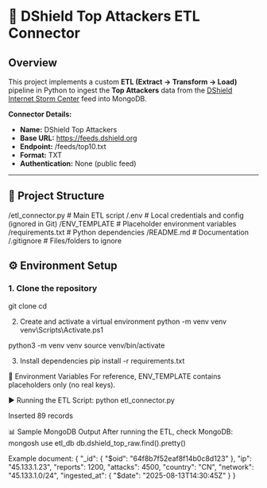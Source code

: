 # 📡 DShield Top Attackers ETL Connector

## Overview
This project implements a custom **ETL (Extract → Transform → Load)** pipeline in Python to ingest the **Top Attackers** data from the [DShield Internet Storm Center](https://www.dshield.org) feed into MongoDB.

**Connector Details:**
- **Name:** DShield Top Attackers
- **Base URL:** https://feeds.dshield.org
- **Endpoint:** /feeds/top10.txt
- **Format:** TXT
- **Authentication:** None (public feed)

---

## 📂 Project Structure
/etl_connector.py # Main ETL script
/.env # Local credentials and config (ignored in Git)
/ENV_TEMPLATE # Placeholder environment variables
/requirements.txt # Python dependencies
/README.md # Documentation
/.gitignore # Files/folders to ignore


## ⚙️ Environment Setup

### 1. Clone the repository
git clone <repo-url>
cd <repo-folder>

2. Create and activate a virtual environment
python -m venv venv
venv\Scripts\Activate.ps1

python3 -m venv venv
source venv/bin/activate

3. Install dependencies
pip install -r requirements.txt


🔑 Environment Variables
For reference, ENV_TEMPLATE contains placeholders only (no real keys).

▶️ Running the ETL Script: python etl_connector.py

Inserted 89 records


📊 Sample MongoDB Output
After running the ETL, check MongoDB:
mongosh
use etl_db
db.dshield_top_raw.find().pretty()

Example document:
{
 "_id": { "$oid": "64f8b7f52eaf8f14b0c8d123" },
 "ip": "45.133.1.23",
 "reports": 1200,
 "attacks": 4500,
 "country": "CN",
 "network": "45.133.1.0/24",
 "ingested_at": { "$date": "2025-08-13T14:30:45Z" }
}

